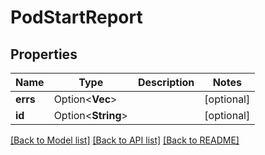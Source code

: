 # PodStartReport

## Properties

Name | Type | Description | Notes
------------ | ------------- | ------------- | -------------
**errs** | Option<**Vec<String>**> |  | [optional]
**id** | Option<**String**> |  | [optional]

[[Back to Model list]](../README.md#documentation-for-models) [[Back to API list]](../README.md#documentation-for-api-endpoints) [[Back to README]](../README.md)


